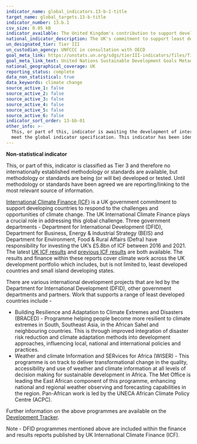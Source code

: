 ```yaml
---
indicator_name: global_indicators.13-b-1-title
target_name: global_targets.13-b-title
indicator_number: 13.b.1
csv_size: 0.05 kB
indicator_available: The United Kingdom's contribution to support developing countries on effective climate change
national_indicator_description: The UK's commitment to support least developed countries to improve climate change.
un_designated_tier: Tier III
un_custodian_agency: UNFCCC in consultation with OECD
goal_meta_link: https://unstats.un.org/sdgs/tierIII-indicators/files/Tier3-13-b-01.pdf
goal_meta_link_text: United Nations Sustainable Development Goals Metadata (PDF 4.0 MB)
national_geographical_coverage: UK
reporting_status: complete
data_non_statistical: true
data_keywords: climate change
source_active_1: false
source_active_2: false
source_active_3: false
source_active_4: false
source_active_5: false
source_active_6: false
indicator_sort_order: 13-bb-01
other_info: >-
  This, or part of this, indicator is awaiting the development of internationally established methodology and standards (classified by the UN as tier 3). This indicator is being used as an approximation of the UN SDG Indicator. Where possible, we will work to identify or develop UK data to
  meet the global indicator specification. This indicator has been identified in collaboration with topic experts.
---
```

**Non-statistical indicator**

This, or part of this, indicator is classified as Tier 3 and therefore no internationally established methodology or standards are available, but methodology or standards are being (or will be) developed or tested. Until methodology or standards have been agreed we are reporting/linking to the most relevant source of information.

[International Climate Finance (ICF)](https://www.gov.uk/guidance/international-climate-finance) is a UK government commitment to support developing countries to respond to the challenges and opportunities of climate change. The UK International Climate Finance plays a crucial role in addressing this global challenge. Three government departments - Department for International Development (DFID), Department for Business, Energy & Industrial Strategy (BEIS) and Department for Environment, Food & Rural Affairs (Defra) have responsibility for investing the UK’s £5.8bn of ICF between 2016 and 2021. The latest [UK ICF results](https://assets.publishing.service.gov.uk/government/uploads/system/uploads/attachment_data/file/721993/2018-UK-Climate-Finance-Results.pdf) and [previous ICF results](https://cdr.eionet.europa.eu/gb/eu/mmr/art16_finance/) are both available. The results and finance within these reports cover climate work across the UK development portfolio which includes, but is not limited to, least developed countries and small island developing states. 

There are various international development projects that are led by the Department for International Development (DFID), other government departments and partners. Work that supports a range of least developed countries include - 
* Building Resilience and Adaptation to Climate Extremes and Disasters (BRACED) - Programme helping people become more resilient to climate extremes in South, Southeast Asia, in the African Sahel and neighbouring countries. This is through improved integration of disaster risk reduction and climate adaptation methods into development approaches, influencing local, national and international policies and practices.
* Weather and climate Information and SERvices for Africa (WISER) - This programme is on track to deliver transformational change in the quality, accessibility and use of weather and climate information at all levels of decision making for sustainable development in Africa. The Met Office is leading the East African component of this programme, enhancing national and regional weather observing and forecasting capabilities in the region. Pan-African work is led by the UNECA African Climate Policy Centre (ACPC). 

Further information on the above programmes are available on the [Development Tracker](https://devtracker.dfid.gov.uk/).

Note - DFID programmes mentioned above are included within the finance and results reports published by UK International Climate Finance (ICF).
